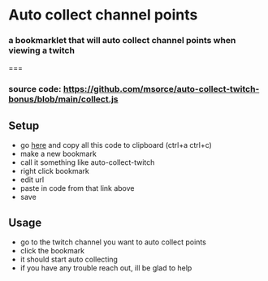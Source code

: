 # Auto collect channel points
### a bookmarklet that will auto collect channel points when viewing a twitch
===
### source code: https://github.com/msorce/auto-collect-twitch-bonus/blob/main/collect.js

## Setup
- go [here](https://raw.githubusercontent.com/msorce/auto-collect-twitch-bonus/main/collect.min.js) and copy all this code to clipboard (ctrl+a ctrl+c)
- make a new bookmark
- call it something like auto-collect-twitch
- right click bookmark
- edit url
- paste in code from that link above
- save

## Usage
- go to the twitch channel you want to auto collect points 
- click the bookmark
- it should start auto collecting
- if you have any trouble reach out, ill be glad to help
```javascript

```
